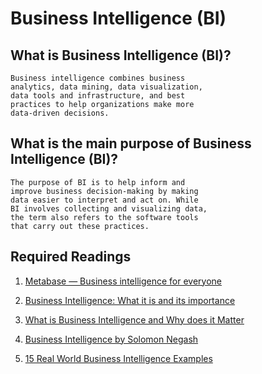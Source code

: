 # Business Intelligence (BI)


## What is Business Intelligence (BI)? 

	Business intelligence combines business 
	analytics, data mining, data visualization, 
	data tools and infrastructure, and best 
	practices to help organizations make more 
	data-driven decisions.


## What is the main purpose of Business Intelligence (BI)?

	The purpose of BI is to help inform and 
	improve business decision-making by making 
	data easier to interpret and act on. While 
	BI involves collecting and visualizing data, 
	the term also refers to the software tools 
	that carry out these practices.
	
	
## Required Readings

1. [Metabase — Business intelligence for everyone](./Metabase_Business_Intelligence_for_everyone_Medium.pdf)

2. [Business Intelligence: What it is and its importance](./business_intelligence_what_it_is_and_importance.pdf)

3. [What is Business Intelligence and Why does it Matter](./what_is_Business_Intelligence_and_Why_does_it_Matter.pdf)

4. [Business Intelligence by Solomon Negash](./business_intelligence_by_Solomon_Negash.pdf)

5. [15 Real World Business Intelligence Examples](https://www.knowledgehut.com/blog/business-intelligence-and-visualization/business-intelligence-examples)
